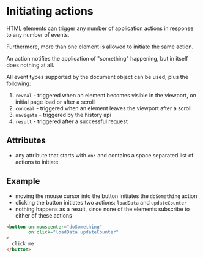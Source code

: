 # Initiating actions

HTML elements can trigger any number of application actions in response to any
number of events.

Furthermore, more than one element is allowed to initiate the same action.

An action notifies the application of "something" happening, but in itself does
nothing at all.

All event types supported by the document object can be used, plus the
following:

1. `reveal` - triggered when an element becomes visible in the viewport, on
   initial page load or after a scroll
1. `conceal` - triggered when an element leaves the viewport after a scroll
1. `navigate` - triggered by the history api
1. `result` - triggered after a successful request

## Attributes

- any attribute that starts with `on:` and contains a space separated list of
  actions to initiate

## Example

- moving the mouse cursor into the button initiates the `doSomething` action
- clicking the button initiates two actions: `loadData` and `updateCounter`
- nothing happens as a result, since none of the elements subscribe to either
  of these actions

```html
<button on:mouseenter="doSomething"
        on:click="loadData updateCounter"
>
  click me
</button>
```
